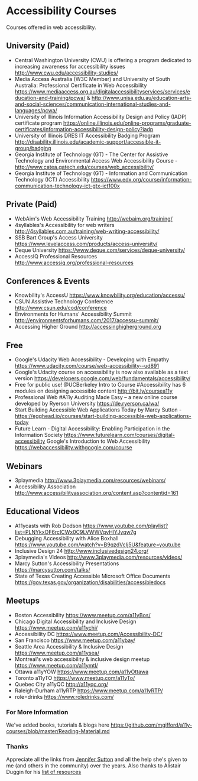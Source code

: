 # Accessibility Courses
Courses offered in web accessibility.


## University (Paid)
- Central Washington University (CWU) is offering a program dedicated to increasing awareness for accessibility issues  http://www.cwu.edu/accessibility-studies/
- Media Access Australia (W3C Member) and University of South Australia: Professional Certificate in Web Accessibility  https://www.mediaaccess.org.au/digitalaccessibilityservices/services/education-and-training/pcwa/ & http://www.unisa.edu.au/education-arts-and-social-sciences/communication-international-studies-and-languages/pcwa/
- University of Illinois Information Accessibility Design and Policy (IADP) certificate program  https://online.illinois.edu/online-programs/graduate-certificates/information-accessibility-design-policy?iadp
- University of Illinois DRES IT Accessibility Badging Program  http://disability.illinois.edu/academic-support/accessible-it-group/badging
- Georgia Institute of Technology (GT) - The Center for Assistive Technology and Environmental Access Web Accessibility Course - http://www.catea.gatech.edu/courses/web_accessibility/
- Georgia Institute of Technology (GT) - Information and Communication Technology (ICT) Accessibility https://www.edx.org/course/information-communication-technology-ict-gtx-ict100x


## Private (Paid)
- WebAim's Web Accessibility Training http://webaim.org/training/
- 4syllables's Accessibility for web writers http://4syllables.com.au/training/web-writing-accessibility/
- SSB Bart Group's Access University https://www.levelaccess.com/products/access-university/
- Deque University https://www.deque.com/services/deque-university/
- AccessIQ Professional Resources http://www.accessiq.org/professional-resources


## Conferences & Events
- Knowbility's AccessU https://www.knowbility.org/education/accessu/
- CSUN Assistive Technology Conference http://www.csun.edu/cod/conference
- Environments for Humans' Accessibility Summit http://environmentsforhumans.com/2017/accessu-summit/
- Accessing Higher Ground http://accessinghigherground.org 


## Free
- Google's Udacity Web Accessibility - Developing with Empathy https://www.udacity.com/course/web-accessibility--ud891
- Google's Udacity course on accessibility is now also available as a text version https://developers.google.com/web/fundamentals/accessibility/
- Free for public use! @UCBerkeley Intro to Course #Accessibility has 6 modules on designing accessible content http://bit.ly/coursea11y
- Professional Web #A11y Auditing Made Easy – a new online course developed by Ryerson University https://de.ryerson.ca/wa/
- Start Building Accessible Web Applications Today by Marcy Sutton - https://egghead.io/courses/start-building-accessible-web-applications-today
- Future Learn - Digital Accessibility: Enabling Participation in the Information Society https://www.futurelearn.com/courses/digital-accessibility
Google's Introduction to Web Accessibility https://webaccessibility.withgoogle.com/course


## Webinars
- 3playmedia http://www.3playmedia.com/resources/webinars/
- Accessibility Association http://www.accessibilityassociation.org/content.asp?contentid=161


## Educational Videos
- A11ycasts with Rob Dodson https://www.youtube.com/playlist?list=PLNYkxOF6rcICWx0C9LVWWVqvHlYJyqw7g
- Debugging Accessibility with Alice Boxhall https://www.youtube.com/watch?v=B9qzdVcIj5U&feature=youtu.be
- Inclusive Design 24 http://www.inclusivedesign24.org/
- 3playmedia's Videos http://www.3playmedia.com/resources/videos/
- Marcy Sutton's Accessibility Presentations https://marcysutton.com/talks/
- State of Texas Creating Accessible Microsoft Office Documents https://gov.texas.gov/organization/disabilities/accessibledocs


## Meetups
- Boston Accessibility https://www.meetup.com/a11yBos/
- Chicago Digital Accessibility and Inclusive Design https://www.meetup.com/a11ychi/
- Accessibility DC https://www.meetup.com/Accessibility-DC/
- San Francisco https://www.meetup.com/a11ybay/
- Seattle Area Accessibility & Inclusive Design https://www.meetup.com/a11ysea/
- Montreal's web accessibility & inclusive design meetup https://www.meetup.com/a11ymtl/
- Ottawa a11yYOW https://www.meetup.com/a11yOttawa
- Toronto a11yTO https://www.meetup.com/a11yTo/
- Quebec City a11yQC http://a11yqc.org/
- Raleigh-Durham a11yRTP https://www.meetup.com/a11yRTP/
- role=drinks https://www.roledrinks.com/


### For More Information
We've added books, tutorials & blogs here https://github.com/mgifford/a11y-courses/blob/master/Reading-Material.md


### Thanks
Appreciate all the links from [Jennifer Sutton](https://twitter.com/jsutt) and all the help she's given to me (and others in the community) over the years. Also thanks to Alistair Duggin for his [list of resources](https://github.com/alphagov/accessibility-guidance/wiki/resources)
